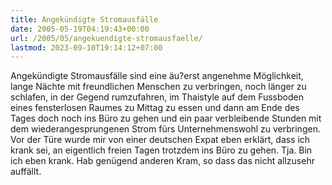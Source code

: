 ```yaml
---
title: Angekündigte Stromausfälle
date: 2005-05-19T04:19:43+00:00
url: /2005/05/angekuendigte-stromausfaelle/
lastmod: 2023-09-10T19:14:12+07:00
---
```

Angekündigte Stromausfälle sind eine äu?erst angenehme Möglichkeit, lange Nächte mit freundlichen Menschen zu verbringen, noch länger zu schlafen, in der Gegend rumzufahren, im Thaistyle auf dem Fussboden eines fensterlosen Raumes zu Mittag zu essen und dann am Ende des Tages doch noch ins Büro zu gehen und ein paar verbleibende Stunden mit dem wiederangesprungenen Strom fürs Unternehmenswohl zu verbringen. Vor der Türe wurde mir von einer deutschen Expat eben erklärt, dass ich krank sei, an eigentlich freien Tagen trotzdem ins Büro zu gehen. Tja. Bin ich eben krank. Hab genügend anderen Kram, so dass das nicht allzusehr auffällt.
